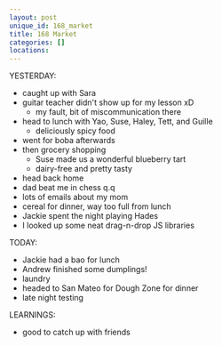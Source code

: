 ```yaml
---
layout: post
unique_id: 168_market
title: 168 Market
categories: []
locations: 
---
```


YESTERDAY:
* caught up with Sara
* guitar teacher didn't show up for my lesson xD
  * my fault, bit of miscommunication there
* head to lunch with Yao, Suse, Haley, Tett, and Guille
  * deliciously spicy food
* went for boba afterwards
* then grocery shopping
  * Suse made us a wonderful blueberry tart
  * dairy-free and pretty tasty
* head back home
* dad beat me in chess q.q
* lots of emails about my mom
* cereal for dinner, way too full from lunch
* Jackie spent the night playing Hades
* I looked up some neat drag-n-drop JS libraries

TODAY:
* Jackie had a bao for lunch
* Andrew finished some dumplings!
* laundry
* headed to San Mateo for Dough Zone for dinner
* late night testing

LEARNINGS:
* good to catch up with friends
